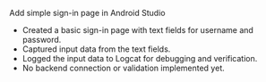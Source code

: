 Add simple sign-in page in Android Studio

- Created a basic sign-in page with text fields for username and password.
- Captured input data from the text fields.
- Logged the input data to Logcat for debugging and verification.
- No backend connection or validation implemented yet.
